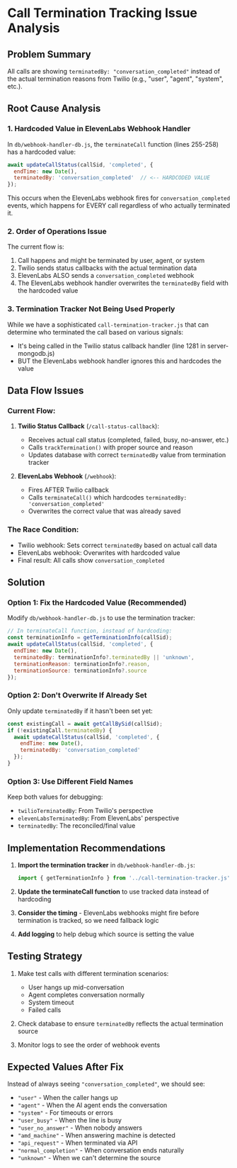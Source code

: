 # Call Termination Tracking Issue Analysis

## Problem Summary
All calls are showing `terminatedBy: "conversation_completed"` instead of the actual termination reasons from Twilio (e.g., "user", "agent", "system", etc.).

## Root Cause Analysis

### 1. Hardcoded Value in ElevenLabs Webhook Handler
In `db/webhook-handler-db.js`, the `terminateCall` function (lines 255-258) has a hardcoded value:

```javascript
await updateCallStatus(callSid, 'completed', {
  endTime: new Date(),
  terminatedBy: 'conversation_completed'  // <-- HARDCODED VALUE
});
```

This occurs when the ElevenLabs webhook fires for `conversation_completed` events, which happens for EVERY call regardless of who actually terminated it.

### 2. Order of Operations Issue
The current flow is:
1. Call happens and might be terminated by user, agent, or system
2. Twilio sends status callbacks with the actual termination data
3. ElevenLabs ALSO sends a `conversation_completed` webhook
4. The ElevenLabs webhook handler overwrites the `terminatedBy` field with the hardcoded value

### 3. Termination Tracker Not Being Used Properly
While we have a sophisticated `call-termination-tracker.js` that can determine who terminated the call based on various signals:
- It's being called in the Twilio status callback handler (line 1281 in server-mongodb.js)
- BUT the ElevenLabs webhook handler ignores this and hardcodes the value

## Data Flow Issues

### Current Flow:
1. **Twilio Status Callback** (`/call-status-callback`):
   - Receives actual call status (completed, failed, busy, no-answer, etc.)
   - Calls `trackTermination()` with proper source and reason
   - Updates database with correct `terminatedBy` value from termination tracker
   
2. **ElevenLabs Webhook** (`/webhook`):
   - Fires AFTER Twilio callback
   - Calls `terminateCall()` which hardcodes `terminatedBy: 'conversation_completed'`
   - Overwrites the correct value that was already saved

### The Race Condition:
- Twilio webhook: Sets correct `terminatedBy` based on actual call data
- ElevenLabs webhook: Overwrites with hardcoded value
- Final result: All calls show `conversation_completed`

## Solution

### Option 1: Fix the Hardcoded Value (Recommended)
Modify `db/webhook-handler-db.js` to use the termination tracker:

```javascript
// In terminateCall function, instead of hardcoding:
const terminationInfo = getTerminationInfo(callSid);
await updateCallStatus(callSid, 'completed', {
  endTime: new Date(),
  terminatedBy: terminationInfo?.terminatedBy || 'unknown',
  terminationReason: terminationInfo?.reason,
  terminationSource: terminationInfo?.source
});
```

### Option 2: Don't Overwrite If Already Set
Only update `terminatedBy` if it hasn't been set yet:

```javascript
const existingCall = await getCallBySid(callSid);
if (!existingCall.terminatedBy) {
  await updateCallStatus(callSid, 'completed', {
    endTime: new Date(),
    terminatedBy: 'conversation_completed'
  });
}
```

### Option 3: Use Different Field Names
Keep both values for debugging:
- `twilioTerminatedBy`: From Twilio's perspective
- `elevenLabsTerminatedBy`: From ElevenLabs' perspective
- `terminatedBy`: The reconciled/final value

## Implementation Recommendations

1. **Import the termination tracker** in `db/webhook-handler-db.js`:
   ```javascript
   import { getTerminationInfo } from '../call-termination-tracker.js';
   ```

2. **Update the terminateCall function** to use tracked data instead of hardcoding

3. **Consider the timing** - ElevenLabs webhooks might fire before termination is tracked, so we need fallback logic

4. **Add logging** to help debug which source is setting the value

## Testing Strategy

1. Make test calls with different termination scenarios:
   - User hangs up mid-conversation
   - Agent completes conversation normally
   - System timeout
   - Failed calls

2. Check database to ensure `terminatedBy` reflects the actual termination source

3. Monitor logs to see the order of webhook events

## Expected Values After Fix

Instead of always seeing `"conversation_completed"`, we should see:
- `"user"` - When the caller hangs up
- `"agent"` - When the AI agent ends the conversation
- `"system"` - For timeouts or errors
- `"user_busy"` - When the line is busy
- `"user_no_answer"` - When nobody answers
- `"amd_machine"` - When answering machine is detected
- `"api_request"` - When terminated via API
- `"normal_completion"` - When conversation ends naturally
- `"unknown"` - When we can't determine the source